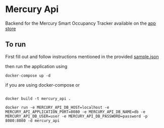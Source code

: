 # Mercury Api

Backend for the Mercury Smart Occupancy Tracker available on the [app store](https://apps.apple.com/ca/app/mercury-occupancy-tracker/id1535347240)

## To run

First fill out and follow instructions mentioned in the provided [sample.json](sample.json)

then run the application using

`docker-compose up -d`

if you are using docker-compose or

```

docker build -t mercury_api .

docker run -e MERCURY_API_DB_HOST=localhost -e MERCURY_API_APPLICATION_PORT=8080 -e MERCURY_API_DB_NAME=db -e MERCURY_API_DB_USER=user -e MERCURY_API_DB_PASSWORD=password -p 8080:8080 -d mercury_api

```